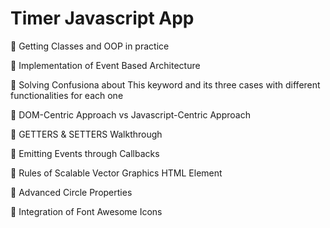 
# Timer Javascript App

📌 Getting Classes and OOP in practice

📌 Implementation of Event Based Architecture

📌 Solving Confusiona about This keyword and its three cases with different functionalities for each one

📌 DOM-Centric Approach vs Javascript-Centric Approach

📌 GETTERS & SETTERS Walkthrough

📌 Emitting Events through Callbacks

📌 Rules of Scalable Vector Graphics HTML Element

📌 Advanced Circle Properties

📌 Integration of Font Awesome Icons






